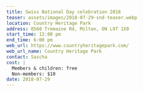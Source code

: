 ```yaml
---
title: Swiss National Day celebration 2018
teaser: assets/images/2018-07-29-snd-teaser.webp
location: Country Heritage Park
address: 8560 Tremaine Rd, Milton, ON L9T 1X9
start_time: 12:00 pm
end_time: 6:00 pm
web_url: https://www.countryheritagepark.com/
web_url_name: Country Heritage Park
contact: Sascha
cost: |
  Members & children: free
  Non-members: $10
date: 2018-07-29
---
```

